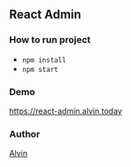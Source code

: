 ## React Admin


### How to run project 
+ `npm install`
+ `npm start`


### Demo
https://react-admin.alvin.today


### Author
[Alvin](https://alvin.today/)

